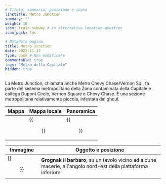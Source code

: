 ```yaml
---
# Titolo, sommario, posizione e icona
linktitle: Metro Junction
summary: ""
weight: 10
icon: train-subway # in alternativa location-question
icon_pack: fas

# Metadata pagina
title: Metro Junction
date: 2022-11-17
type: book # Non modificare
commentable: true
tags: "Metro della Capitale"
hidden: true
---
```




La Metro Junction, chiamata anche Metro Chevy Chase/Vernon Sq., fa parte del sistema metropolitano della Zona contaminata della Capitale e collega Dupont Circle, Vernon Square e Chevy Chase. È una sezione metropolitana relativamente piccola, infestata dai ghoul.

| Mappa | Mappa locale | Panoramica |
| ----- | ------------ | ---------- |
|   | {{<figure src="Metro_Junction_loc.webp">}}  |  {{<figure src="Metro_Junction.webp">}} |

| Immagine | Oggetto e posizione |
| -------- | ------------------- |
| {{<figure src="Grognak_the_Barbarian_Metro_Junction.webp">}}  | **Grognak il barbaro**, su un tavolo vicino ad alcune macerie, all'angolo nord-est della piattaforma inferiore  |